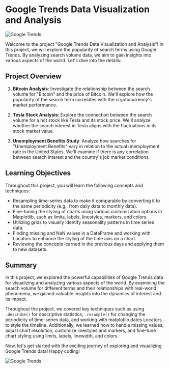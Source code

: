 # Google Trends Data Visualization and Analysis

![Google Trends](google-trends.png)

Welcome to the project "Google Trends Data Visualization and Analysis"! In this project, we will explore the popularity of search terms using Google Trends. By analyzing search volume data, we aim to gain insights into various aspects of the world. Let's dive into the details:

## Project Overview

1. **Bitcoin Analysis**: Investigate the relationship between the search volume for "Bitcoin" and the price of Bitcoin. We'll explore how the popularity of the search term correlates with the cryptocurrency's market performance.

2. **Tesla Stock Analysis**: Explore the connection between the search volume for a hot stock like Tesla and its stock price. We'll analyze whether the search interest in Tesla aligns with the fluctuations in its stock market value.

3. **Unemployment Benefits Study**: Analyze how searches for "Unemployment Benefits" vary in relation to the actual unemployment rate in the United States. We'll examine if there is any correlation between search interest and the country's job market conditions.

## Learning Objectives

Throughout this project, you will learn the following concepts and techniques:

- Resampling time-series data to make it comparable by converting it to the same periodicity (e.g., from daily data to monthly data).
- Fine-tuning the styling of charts using various customization options in Matplotlib, such as limits, labels, linestyles, markers, and colors.
- Utilizing grids to visually identify seasonality patterns in time series data.
- Finding missing and NaN values in a DataFrame and working with Locators to enhance the styling of the time axis on a chart.
- Reviewing the concepts learned in the previous days and applying them to new datasets.

## Summary

In this project, we explored the powerful capabilities of Google Trends data for visualizing and analyzing various aspects of the world. By examining the search volume for different terms and their relationships with real-world phenomena, we gained valuable insights into the dynamics of interest and its impact.

Throughout the project, we covered key techniques such as using `.describe()` for descriptive statistics, `.resample()` for changing the periodicity of time-series data, and working with matplotlib.dates Locators to style the timeline. Additionally, we learned how to handle missing values, adjust chart resolution, customize linestyles and markers, and fine-tune chart styling using limits, labels, linewidth, and colors.

Now, let's get started with the exciting journey of exploring and visualizing Google Trends data! Happy coding!

![Google Trends](google-trends.png)